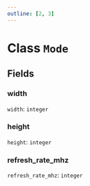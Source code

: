 ```yaml
---
outline: [2, 3]
---
```


# Class `Mode`




## Fields

### width

`width`: <code>integer</code>



### height

`height`: <code>integer</code>



### refresh_rate_mhz

`refresh_rate_mhz`: <code>integer</code>




